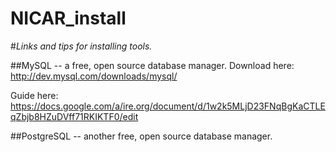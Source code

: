 NICAR_install
=============

#*Links and tips for installing tools.*

##MySQL -- a free, open source database manager.
Download here: http://dev.mysql.com/downloads/mysql/

Guide here: https://docs.google.com/a/ire.org/document/d/1w2k5MLjD23FNqBgKaCTLEqZbjb8HZuDVff71RKIKTF0/edit

##PostgreSQL -- another free, open source database manager.


